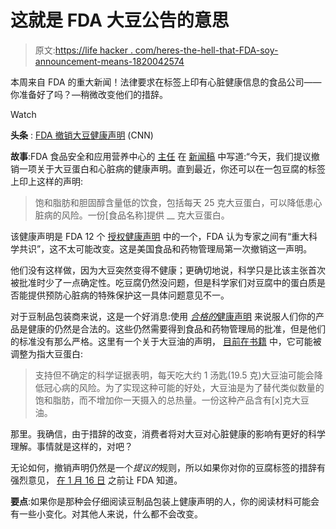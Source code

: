 # 这就是 FDA 大豆公告的意思

> 原文:[https://life hacker . com/heres-the-hell-that-FDA-soy-announcement-means-1820042574](https://lifehacker.com/heres-what-the-hell-that-fda-soy-announcement-means-1820042574)

本周来自 FDA 的重大新闻！法律要求在标签上印有心脏健康信息的食品公司——你准备好了吗？—稍微改变他们的措辞。

Watch

**头条** : [FDA 撤销大豆健康声明](http://www.cnn.com/2017/10/30/health/fda-soy-heart-health-claim-bn/index.html) (CNN)

**故事**:FDA 食品安全和应用营养中心的 [主任](https://www.fda.gov/AboutFDA/CentersOffices/ucm193988.htm) 在 [新闻稿](https://www.fda.gov/NewsEvents/Newsroom/PressAnnouncements/ucm582744.htm) 中写道:“今天，我们提议撤销一项关于大豆蛋白和心脏病的健康声明。直到最近，你还可以在一包豆腐的标签上印上这样的声明:

> 饱和脂肪和胆固醇含量低的饮食，包括每天 25 克大豆蛋白，可以降低患心脏病的风险。一份[食品名称]提供 __ 克大豆蛋白。

该健康声明是 FDA 12 个 [授权健康声明](https://www.fda.gov/Food/IngredientsPackagingLabeling/LabelingNutrition/ucm2006876.htm) 中的一个，FDA 认为专家之间有“重大科学共识”，这不太可能改变。这是美国食品和药物管理局第一次撤销这一声明。

他们没有这样做，因为大豆突然变得不健康；更确切地说，科学只是比该主张首次被批准时少了一点确定性。吃豆腐仍然没问题，但是科学家们对豆腐中的蛋白质是否能提供预防心脏病的特殊保护这一具体问题意见不一。

对于豆制品包装商来说，这是一个好消息:使用 [*合格的*健康声明](https://www.fda.gov/Food/IngredientsPackagingLabeling/LabelingNutrition/ucm072756.htm) 来说服人们你的产品是健康的仍然是合法的。这些仍然需要得到食品和药物管理局的批准，但是他们的标准没有那么严格。这里有一个关于大豆油的声明， [目前在书籍](https://www.fda.gov/downloads/Food/IngredientsPackagingLabeling/LabelingNutrition/UCM568508.pdf) 中，它可能被调整为指大豆蛋白:

> 支持但不确定的科学证据表明，每天吃大约 1 汤匙(19.5 克)大豆油可能会降低冠心病的风险。为了实现这种可能的好处，大豆油是为了替代类似数量的饱和脂肪，而不增加你一天摄入的总热量。一份这种产品含有[x]克大豆油。

那里。我确信，由于措辞的改变，消费者将对大豆对心脏健康的影响有更好的科学理解。事情就是这样的，对吧？

无论如何，撤销声明仍然是一个*提议的*规则，所以如果你对你的豆腐标签的措辞有强烈意见， [在 1 月 16 日](https://www.federalregister.gov/documents/2017/10/31/2017-23629/food-labeling-health-claims-soy-protein-and-coronary-heart-disease) 之前让 FDA 知道。

**要点**:如果你是那种会仔细阅读豆制品包装上健康声明的人，你的阅读材料可能会有一些小变化。对其他人来说，什么都不会改变。